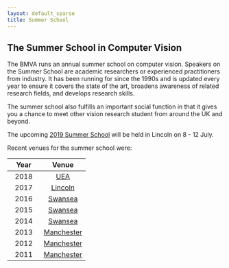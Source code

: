 ```yaml
---
layout: default_sparse
title: Summer School
---
```



## The Summer School in Computer Vision

The BMVA runs an annual summer school on computer vision. Speakers on the Summer School are academic researchers or experienced practitioners from industry. It has been running for since the 1990s and is updated every year to ensure it covers the state of the art, broadens awareness of related research fields, and develops research skills.

The summer school also fulfills an important social function in that it gives you a chance to meet other vision research student from around the UK and beyond.

The upcoming [2019 Summer School](https://cvss.blogs.lincoln.ac.uk/) will be held in Lincoln on 8 - 12 July.

Recent venues for the summer school were:

| &nbsp;&nbsp;&nbsp;Year&nbsp;&nbsp;&nbsp;| &nbsp;&nbsp;&nbsp;Venue&nbsp;&nbsp;&nbsp; |
|:-:|:-:|
| 2018 | [UEA](http://cvss-uea.uk) |
| 2017 | [Lincoln](http://cvss.blogs.lincoln.ac.uk) |
| 2016 | [Swansea](http://cvss.swansea.ac.uk) |
| 2015 | [Swansea](http://cvss.swansea.ac.uk/cvss2015) |
| 2014 | [Swansea](http://cvss.swan.ac.uk/cvss2014) |
| 2013 | [Manchester](http://personalpages.manchester.ac.uk/staff/carole.j.twining/bmva) |
| 2012 | [Manchester](http://personalpages.manchester.ac.uk/staff/jim.graham/SummerSchool) |
| 2011 | [Manchester](http://personalpages.manchester.ac.uk/staff/jim.graham) |
